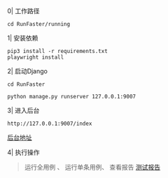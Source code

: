 0| 工作路径
```shell
cd RunFaster/running
```

1| 安装依赖
```shell
pip3 install -r requirements.txt
playwright install
```

2| 启动Django
```shell
cd RunFaster

python manage.py runserver 127.0.0.1:9007
```

3| 进入后台
```浏览器访问
http://127.0.0.1:9007/index
```
[后台地址](https://github.com/Shemiou/RunFasterWeb/blob/main/RunFasterWeb/static/images/B723A587F19984812BA19B08841708B1.png)

4| 执行操作
>  运行全用例 、 运行单条用例、 查看报告
[测试报告](https://github.com/Shemiou/RunFasterWeb/blob/main/RunFasterWeb/static/images/989E60E29B76940543D4AFA02CE4590F.png)

